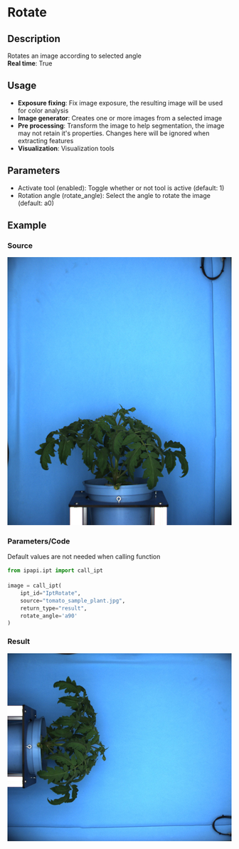 # Rotate

## Description

Rotates an image according to selected angle  
**Real time**: True

## Usage

- **Exposure fixing**: Fix image exposure, the resulting image will be used for color analysis
- **Image generator**: Creates one or more images from a selected image
- **Pre processing**: Transform the image to help segmentation, the image may not retain it's
  properties. Changes here will be ignored when extracting features
- **Visualization**: Visualization tools

## Parameters

- Activate tool (enabled): Toggle whether or not tool is active (default: 1)
- Rotation angle (rotate_angle): Select the angle to rotate the image (default: a0)

## Example

### Source

![Source image](images/tomato_sample_plant.jpg)

### Parameters/Code

Default values are not needed when calling function

```python
from ipapi.ipt import call_ipt

image = call_ipt(
    ipt_id="IptRotate",
    source="tomato_sample_plant.jpg",
    return_type="result",
    rotate_angle='a90'
)
```

### Result

![Result image](images/ipt_Rotate.jpg)
